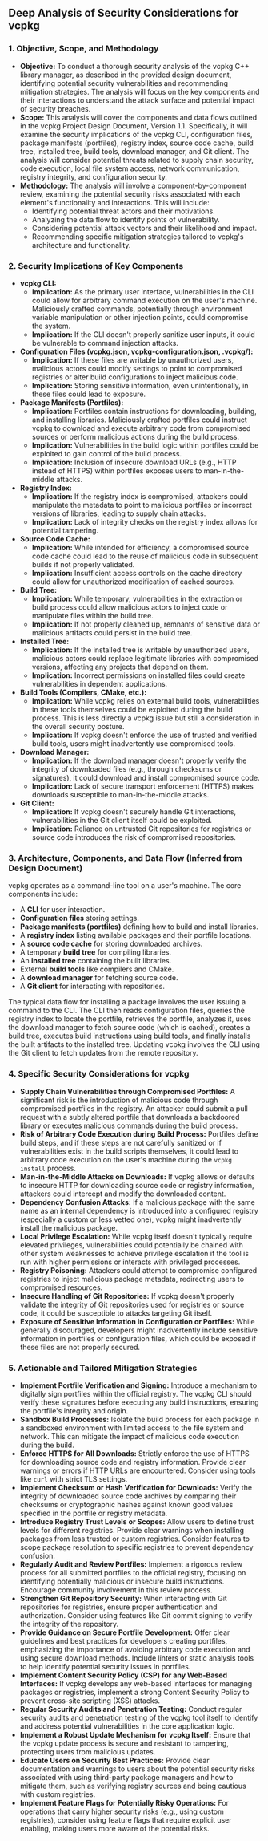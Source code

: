 ## Deep Analysis of Security Considerations for vcpkg

### 1. Objective, Scope, and Methodology

*   **Objective:** To conduct a thorough security analysis of the vcpkg C++ library manager, as described in the provided design document, identifying potential security vulnerabilities and recommending mitigation strategies. The analysis will focus on the key components and their interactions to understand the attack surface and potential impact of security breaches.
*   **Scope:** This analysis will cover the components and data flows outlined in the vcpkg Project Design Document, Version 1.1. Specifically, it will examine the security implications of the vcpkg CLI, configuration files, package manifests (portfiles), registry index, source code cache, build tree, installed tree, build tools, download manager, and Git client. The analysis will consider potential threats related to supply chain security, code execution, local file system access, network communication, registry integrity, and configuration security.
*   **Methodology:** The analysis will involve a component-by-component review, examining the potential security risks associated with each element's functionality and interactions. This will include:
    *   Identifying potential threat actors and their motivations.
    *   Analyzing the data flow to identify points of vulnerability.
    *   Considering potential attack vectors and their likelihood and impact.
    *   Recommending specific mitigation strategies tailored to vcpkg's architecture and functionality.

### 2. Security Implications of Key Components

*   **vcpkg CLI:**
    *   **Implication:** As the primary user interface, vulnerabilities in the CLI could allow for arbitrary command execution on the user's machine. Maliciously crafted commands, potentially through environment variable manipulation or other injection points, could compromise the system.
    *   **Implication:** If the CLI doesn't properly sanitize user inputs, it could be vulnerable to command injection attacks.
*   **Configuration Files (vcpkg.json, vcpkg-configuration.json, .vcpkg/):**
    *   **Implication:** If these files are writable by unauthorized users, malicious actors could modify settings to point to compromised registries or alter build configurations to inject malicious code.
    *   **Implication:** Storing sensitive information, even unintentionally, in these files could lead to exposure.
*   **Package Manifests (Portfiles):**
    *   **Implication:** Portfiles contain instructions for downloading, building, and installing libraries. Maliciously crafted portfiles could instruct vcpkg to download and execute arbitrary code from compromised sources or perform malicious actions during the build process.
    *   **Implication:** Vulnerabilities in the build logic within portfiles could be exploited to gain control of the build process.
    *   **Implication:** Inclusion of insecure download URLs (e.g., HTTP instead of HTTPS) within portfiles exposes users to man-in-the-middle attacks.
*   **Registry Index:**
    *   **Implication:** If the registry index is compromised, attackers could manipulate the metadata to point to malicious portfiles or incorrect versions of libraries, leading to supply chain attacks.
    *   **Implication:** Lack of integrity checks on the registry index allows for potential tampering.
*   **Source Code Cache:**
    *   **Implication:** While intended for efficiency, a compromised source code cache could lead to the reuse of malicious code in subsequent builds if not properly validated.
    *   **Implication:** Insufficient access controls on the cache directory could allow for unauthorized modification of cached sources.
*   **Build Tree:**
    *   **Implication:**  While temporary, vulnerabilities in the extraction or build process could allow malicious actors to inject code or manipulate files within the build tree.
    *   **Implication:** If not properly cleaned up, remnants of sensitive data or malicious artifacts could persist in the build tree.
*   **Installed Tree:**
    *   **Implication:** If the installed tree is writable by unauthorized users, malicious actors could replace legitimate libraries with compromised versions, affecting any projects that depend on them.
    *   **Implication:** Incorrect permissions on installed files could create vulnerabilities in dependent applications.
*   **Build Tools (Compilers, CMake, etc.):**
    *   **Implication:** While vcpkg relies on external build tools, vulnerabilities in these tools themselves could be exploited during the build process. This is less directly a vcpkg issue but still a consideration in the overall security posture.
    *   **Implication:** If vcpkg doesn't enforce the use of trusted and verified build tools, users might inadvertently use compromised tools.
*   **Download Manager:**
    *   **Implication:** If the download manager doesn't properly verify the integrity of downloaded files (e.g., through checksums or signatures), it could download and install compromised source code.
    *   **Implication:** Lack of secure transport enforcement (HTTPS) makes downloads susceptible to man-in-the-middle attacks.
*   **Git Client:**
    *   **Implication:** If vcpkg doesn't securely handle Git interactions, vulnerabilities in the Git client itself could be exploited.
    *   **Implication:** Reliance on untrusted Git repositories for registries or source code introduces the risk of compromised repositories.

### 3. Architecture, Components, and Data Flow (Inferred from Design Document)

vcpkg operates as a command-line tool on a user's machine. The core components include:

*   A **CLI** for user interaction.
*   **Configuration files** storing settings.
*   **Package manifests (portfiles)** defining how to build and install libraries.
*   A **registry index** listing available packages and their portfile locations.
*   A **source code cache** for storing downloaded archives.
*   A temporary **build tree** for compiling libraries.
*   An **installed tree** containing the built libraries.
*   External **build tools** like compilers and CMake.
*   A **download manager** for fetching source code.
*   A **Git client** for interacting with repositories.

The typical data flow for installing a package involves the user issuing a command to the CLI. The CLI then reads configuration files, queries the registry index to locate the portfile, retrieves the portfile, analyzes it, uses the download manager to fetch source code (which is cached), creates a build tree, executes build instructions using build tools, and finally installs the built artifacts to the installed tree. Updating vcpkg involves the CLI using the Git client to fetch updates from the remote repository.

### 4. Specific Security Considerations for vcpkg

*   **Supply Chain Vulnerabilities through Compromised Portfiles:** A significant risk is the introduction of malicious code through compromised portfiles in the registry. An attacker could submit a pull request with a subtly altered portfile that downloads a backdoored library or executes malicious commands during the build process.
*   **Risk of Arbitrary Code Execution during Build Process:** Portfiles define build steps, and if these steps are not carefully sanitized or if vulnerabilities exist in the build scripts themselves, it could lead to arbitrary code execution on the user's machine during the `vcpkg install` process.
*   **Man-in-the-Middle Attacks on Downloads:** If vcpkg allows or defaults to insecure HTTP for downloading source code or registry information, attackers could intercept and modify the downloaded content.
*   **Dependency Confusion Attacks:** If a malicious package with the same name as an internal dependency is introduced into a configured registry (especially a custom or less vetted one), vcpkg might inadvertently install the malicious package.
*   **Local Privilege Escalation:** While vcpkg itself doesn't typically require elevated privileges, vulnerabilities could potentially be chained with other system weaknesses to achieve privilege escalation if the tool is run with higher permissions or interacts with privileged processes.
*   **Registry Poisoning:** Attackers could attempt to compromise configured registries to inject malicious package metadata, redirecting users to compromised resources.
*   **Insecure Handling of Git Repositories:** If vcpkg doesn't properly validate the integrity of Git repositories used for registries or source code, it could be susceptible to attacks targeting Git itself.
*   **Exposure of Sensitive Information in Configuration or Portfiles:** While generally discouraged, developers might inadvertently include sensitive information in portfiles or configuration files, which could be exposed if these files are not properly secured.

### 5. Actionable and Tailored Mitigation Strategies

*   **Implement Portfile Verification and Signing:** Introduce a mechanism to digitally sign portfiles within the official registry. The vcpkg CLI should verify these signatures before executing any build instructions, ensuring the portfile's integrity and origin.
*   **Sandbox Build Processes:** Isolate the build process for each package in a sandboxed environment with limited access to the file system and network. This can mitigate the impact of malicious code execution during the build.
*   **Enforce HTTPS for All Downloads:** Strictly enforce the use of HTTPS for downloading source code and registry information. Provide clear warnings or errors if HTTP URLs are encountered. Consider using tools like `curl` with strict TLS settings.
*   **Implement Checksum or Hash Verification for Downloads:** Verify the integrity of downloaded source code archives by comparing their checksums or cryptographic hashes against known good values specified in the portfile or registry metadata.
*   **Introduce Registry Trust Levels or Scopes:** Allow users to define trust levels for different registries. Provide clear warnings when installing packages from less trusted or custom registries. Consider features to scope package resolution to specific registries to prevent dependency confusion.
*   **Regularly Audit and Review Portfiles:** Implement a rigorous review process for all submitted portfiles to the official registry, focusing on identifying potentially malicious or insecure build instructions. Encourage community involvement in this review process.
*   **Strengthen Git Repository Security:** When interacting with Git repositories for registries, ensure proper authentication and authorization. Consider using features like Git commit signing to verify the integrity of the repository.
*   **Provide Guidance on Secure Portfile Development:** Offer clear guidelines and best practices for developers creating portfiles, emphasizing the importance of avoiding arbitrary code execution and using secure download methods. Include linters or static analysis tools to help identify potential security issues in portfiles.
*   **Implement Content Security Policy (CSP) for any Web-Based Interfaces:** If vcpkg develops any web-based interfaces for managing packages or registries, implement a strong Content Security Policy to prevent cross-site scripting (XSS) attacks.
*   **Regular Security Audits and Penetration Testing:** Conduct regular security audits and penetration testing of the vcpkg tool itself to identify and address potential vulnerabilities in the core application logic.
*   **Implement a Robust Update Mechanism for vcpkg Itself:** Ensure that the vcpkg update process is secure and resistant to tampering, protecting users from malicious updates.
*   **Educate Users on Security Best Practices:** Provide clear documentation and warnings to users about the potential security risks associated with using third-party package managers and how to mitigate them, such as verifying registry sources and being cautious with custom registries.
*   **Implement Feature Flags for Potentially Risky Operations:** For operations that carry higher security risks (e.g., using custom registries), consider using feature flags that require explicit user enabling, making users more aware of the potential risks.
